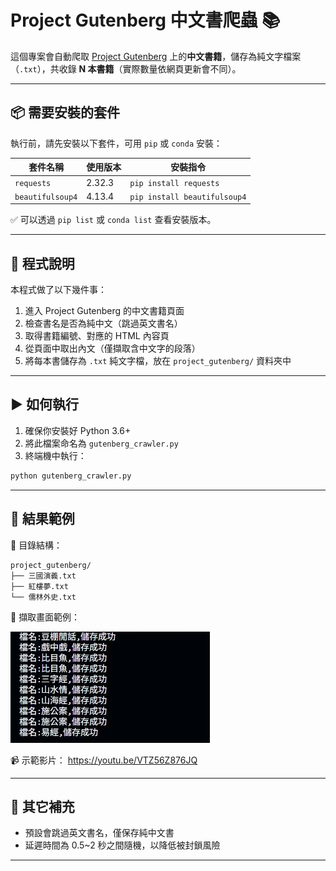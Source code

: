 # Project Gutenberg 中文書爬蟲 📚

這個專案會自動爬取 [Project Gutenberg](https://www.gutenberg.org/browse/languages/zh) 上的**中文書籍**，儲存為純文字檔案（`.txt`），共收錄 **N 本書籍**（實際數量依網頁更新會不同）。

---

## 📦 需要安裝的套件

執行前，請先安裝以下套件，可用 `pip` 或 `conda` 安裝：

| 套件名稱         | 使用版本 | 安裝指令                          |
|------------------|--------------|-----------------------------------|
| `requests`       | 2.32.3          | `pip install requests`           |
| `beautifulsoup4` | 4.13.4          | `pip install beautifulsoup4`     |


 ✅ 可以透過 `pip list` 或 `conda list` 查看安裝版本。

---

## 🧠 程式說明

本程式做了以下幾件事：

1. 進入 Project Gutenberg 的中文書籍頁面
2. 檢查書名是否為純中文（跳過英文書名）
3. 取得書籍編號、對應的 HTML 內容頁
4. 從頁面中取出內文（僅擷取含中文字的段落）
5. 將每本書儲存為 `.txt` 純文字檔，放在 `project_gutenberg/` 資料夾中

---

## ▶️ 如何執行

1. 確保你安裝好 Python 3.6+
2. 將此檔案命名為 `gutenberg_crawler.py`
3. 終端機中執行：

```bash
python gutenberg_crawler.py
```
---

## 📁 結果範例
📂 目錄結構：
```
project_gutenberg/
├── 三國演義.txt
├── 紅樓夢.txt
└── 儒林外史.txt
```
📸 擷取畫面範例：

![示範圖片](https://github.com/JohnnyHuang0515/project_gutenberg/blob/main/project_gutenberg/images/demo.png?raw=true)

📹 示範影片：
https://youtu.be/VTZ56Z876JQ

---

## 📝 其它補充
* 預設會跳過英文書名，僅保存純中文書
* 延遲時間為 0.5~2 秒之間隨機，以降低被封鎖風險

---
